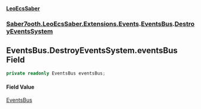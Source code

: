 #### [LeoEcsSaber](index.md 'index')
### [Saber7ooth.LeoEcsSaber.Extensions.Events](Saber7ooth.LeoEcsSaber.Extensions.Events.md 'Saber7ooth.LeoEcsSaber.Extensions.Events').[EventsBus](EventsBus.md 'Saber7ooth.LeoEcsSaber.Extensions.Events.EventsBus').[DestroyEventsSystem](EventsBus.DestroyEventsSystem.md 'Saber7ooth.LeoEcsSaber.Extensions.Events.EventsBus.DestroyEventsSystem')

## EventsBus.DestroyEventsSystem.eventsBus Field

```csharp
private readonly EventsBus eventsBus;
```

#### Field Value
[EventsBus](EventsBus.md 'Saber7ooth.LeoEcsSaber.Extensions.Events.EventsBus')